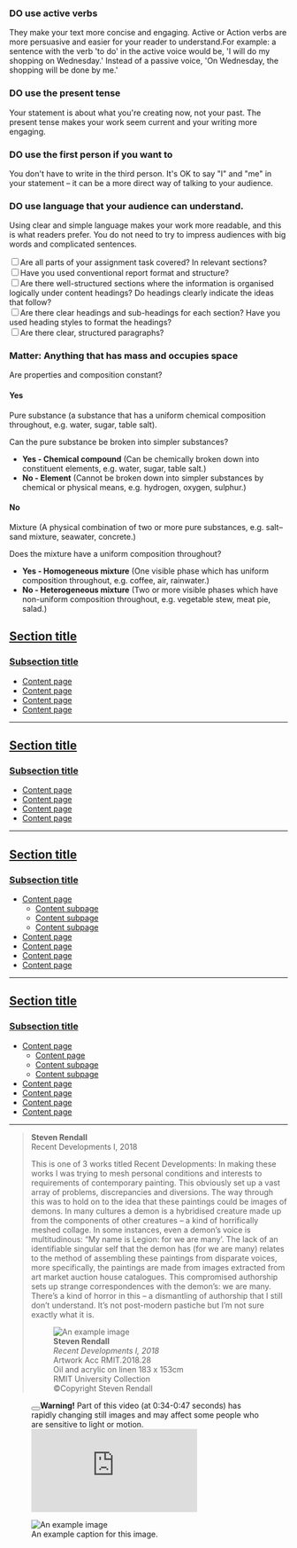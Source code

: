 <div class="my-grid">
	<div class="card ">
<div class="card-body">
<h3 class="card-title ">DO use active verbs</h3>

<p class="large">They make your text more concise and engaging. Active or Action verbs are more persuasive and easier for your reader to understand.For example: a sentence with the verb 'to do' in the active voice would be, 'I will do my shopping on Wednesday.' Instead of a passive voice, 'On Wednesday, the shopping will be done by me.'</p>
<p>	
</p></div></div>
	<div class="card ">
<div class="card-body">
<h3 class="card-title ">DO use the present tense</h3>
 <p></p>
<p class="large">Your statement is about what you're creating now, not your past. The present tense makes your work seem current and your writing more engaging.</p>

</div></div>
	<div class="card ">
<div class="card-body">
<h3 class="card-title ">DO use the first person if you want to</h3>
 <p></p>
<p class="large"> You don't have to write in the third person. It's OK to say "I" and "me" in your statement – it can be a more direct way of talking to your audience.</p>

</div></div>
	<div class="card ">
<div class="card-body">
<h3 class="card-title ">DO use language that your audience can understand.</h3>
 <p></p>
<p class="large">Using clear and simple language makes your work more readable, and this is what readers prefer. You do not need to try to impress audiences with big words and complicated sentences.</p>

</div></div>

</div>


<div class="checklist">
	<div><input class="form-check-input" type="checkbox" id="checkbox1"><label for="checkbox1">Are all parts of your assignment task covered? In relevant sections?</label></div>
	<div><input class="form-check-input" type="checkbox" id="checkbox2"><label for="checkbox2">Have you used conventional report format and structure?</label></div>
	<div><input class="form-check-input" type="checkbox" id="checkbox3"><label for="checkbox3">Are there well-structured sections where the information is organised logically under content headings? Do headings clearly indicate the ideas that follow?</label></div>
	<div><input class="form-check-input" type="checkbox" id="checkbox4"><label for="checkbox4">Are there clear headings and sub-headings for each section? Have you used heading styles to format the headings?</label></div>
	<div><input class="form-check-input" type="checkbox" id="checkbox5"><label for="checkbox5">Are there clear, structured paragraphs?</label></div>
</div>

<h3>Matter: Anything that has mass and occupies space</h3>
<p>Are properties and composition constant?</p>
<h4 class="margin-top-sm">Yes</h4>
<p>Pure substance (a substance that has a uniform chemical composition throughout, e.g. water, sugar, table salt).</p>
<p>Can the pure substance be broken into simpler substances?</p>
<ul>
    <li>
        <strong>Yes - Chemical compound</strong> (Can be chemically broken down into constituent elements, e.g. water, sugar, table salt.)
    </li>
    <li>
        <strong>No - Element</strong> (Cannot be broken down into simpler substances by chemical or physical means, e.g. hydrogen, oxygen, sulphur.)
    </li>
</ul>
<h4 class="margin-top-sm">No</h4>
<p>Mixture (A physical combination of two or more pure substances, e.g. salt–sand mixture, seawater, concrete.)</p>
<p>Does the mixture have a uniform composition throughout?</p>
<ul>
    <li>
        <strong>Yes - Homogeneous mixture</strong> (One visible phase which has uniform composition throughout, e.g. coffee, air, rainwater.)
    </li>
    <li>
        <strong>No - Heterogeneous mixture</strong> (Two or more visible phases which have non-uniform composition throughout, e.g. vegetable stew, meat pie, salad.)
    </li>
</ul>


<nav class="right-nav" aria-label="Section Menu">
    <h2><a href="">Section title</a></h2>
    <h3><a href="" class="selected">Subsection title</a></h3>
    <ul>
        <li><a href="">Content page</a></li>
        <li><a href="">Content page</a></li>
        <li><a href="">Content page</a></li>
        <li><a href="">Content page</a></li>
    </ul>
</nav>
<hr />
<nav class="right-nav" aria-label="Section Menu">
    <h2><a href="">Section title</a></h2>
    <h3><a href="">Subsection title</a></h3>
    <ul>
        <li><a href="" class="selected" aria-current="page">Content page</a></li>
        <li><a href="">Content page</a></li>
        <li><a href="">Content page</a></li>
        <li><a href="">Content page</a></li>
    </ul>
</nav>
<hr />
<nav class="right-nav" aria-label="Section Menu">
    <h2><a href="">Section title</a></h2>
    <h3><a href="">Subsection title</a></h3>
    <ul>
        <li>
            <a href="" class="selected">Content page</a>
            <ul>
                <li><a href="">Content subpage</a></li>
                <li><a href="">Content subpage</a></li>
                <li><a href="">Content subpage</a></li>
            </ul>
        </li>
        <li><a href="">Content page</a></li>
        <li><a href="">Content page</a></li>
        <li><a href="">Content page</a></li>
        <li><a href="">Content page</a></li>
    </ul>
</nav>
<hr />
<nav class="right-nav" aria-label="Section Menu">
    <h2><a href="">Section title</a></h2>
    <h3><a href="">Subsection title</a></h3>
    <ul>
        <li>
            <a href="">Content page</a>
            <ul>
                <li><a href="" class="selected">Content page</a></li>
                <li><a href="">Content subpage</a></li>
                <li><a href="">Content subpage</a></li>
            </ul>
        </li>
        <li><a href="">Content page</a></li>
        <li><a href="">Content page</a></li>
        <li><a href="">Content page</a></li>
        <li><a href="">Content page</a></li>
    </ul>
</nav>
<hr />


<blockquote>  
	<p><strong>Steven Rendall</strong><br />Recent Developments I, 2018</p>
    <p>This is one of 3 works titled Recent Developments: In making these works I was trying to mesh personal conditions and interests to requirements of contemporary painting. This obviously set up a vast array of problems, discrepancies and diversions. The way through this was to hold on to the idea that these paintings could be images of demons. In many cultures a demon is a hybridised creature made up from the components of other creatures – a kind of horrifically meshed collage. In some instances, even a demon’s voice is multitudinous: “My name is Legion: for we are many’. The lack of an identifiable singular self that the demon has (for we are many) relates to the method of assembling these paintings from disparate voices, more specifically, the paintings are made from images extracted from art market auction house catalogues. This compromised authorship sets up strange correspondences with the demon’s: we are many. There’s a kind of horror in this – a dismantling of authorship that I still don’t understand. It’s not post-modern pastiche but I’m not sure exactly what it is.</p>
    <figure class="caption-side">
	<div class="img-caption-wrap">
		<div class="portrait">
    			<img src="https://learninglab.rmit.edu.au/sites/default/files/1474StevenRendallImage1.jpg" alt="An example image" />
		</div>
		<figcaption><strong>Steven Rendall</strong><br />
<em>Recent Developments I, 2018</em><br />
Artwork Acc RMIT.2018.28<br />
Oil and acrylic on linen 183 x 153cm<br />
RMIT University Collection<br />
©Copyright Steven Rendall</figcaption>
	</div>
</figure>
</blockquote>

<figure class="video">
    <div class="alert alert-danger alert-dismissible"> <button type="button" class="btn-close" data-bs-dismiss="alert" aria-label="Close"></button><strong>Warning!</strong> Part of this video (at 0:34-0:47 seconds) has rapidly changing still images and may affect some people who are sensitive to light or motion.</div>
	<div class="responsive-video">
        <iframe src="https://www.youtube.com/embed/videoseries?si=oYmUEungdTmIUaTL&amp;list=PLJaq64dKJZorzAv3iyn9nvxGA569H9nDH" frameborder="0" allowfullscreen=""></iframe>
	</div>
	<div class="accordion-item transcript">
		<!-- lots of additional accordion code goes here -->	
	</div>
</figure>

<figure>
	<img src="https://learninglab.rmit.edu.au/sites/default/files/1474StevenRendallImage1.jpg" alt="An example image" />
	<figcaption>An example caption for this image.</figcaption>
</figure>